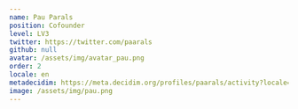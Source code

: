 ```yaml
---
name: Pau Parals
position: Cofounder
level: LV3
twitter: https://twitter.com/paarals
github: null
avatar: /assets/img/avatar_pau.png
order: 2
locale: en
metadecidim: https://meta.decidim.org/profiles/paarals/activity?locale=ca
image: /assets/img/pau.png
---
```


